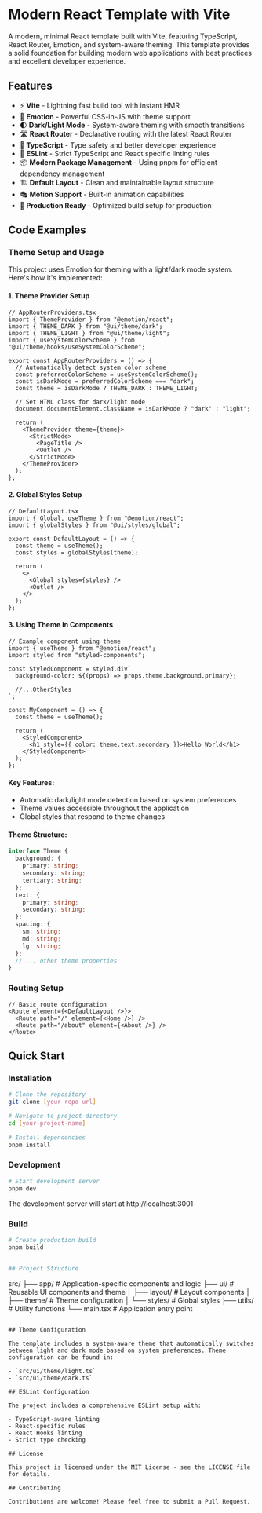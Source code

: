 # Modern React Template with Vite

A modern, minimal React template built with Vite, featuring TypeScript, React Router, Emotion, and system-aware theming. This template provides a solid foundation for building modern web applications with best practices and excellent developer experience.

## Features

- ⚡️ **Vite** - Lightning fast build tool with instant HMR
- 🎨 **Emotion** - Powerful CSS-in-JS with theme support
- 🌓 **Dark/Light Mode** - System-aware theming with smooth transitions
- 🛣️ **React Router** - Declarative routing with the latest React Router
- 📝 **TypeScript** - Type safety and better developer experience
- 🎯 **ESLint** - Strict TypeScript and React specific linting rules
- 📦 **Modern Package Management** - Using pnpm for efficient dependency management
- 🏗️ **Default Layout** - Clean and maintainable layout structure
- 🎭 **Motion Support** - Built-in animation capabilities
- 🚀 **Production Ready** - Optimized build setup for production

## Code Examples

### Theme Setup and Usage

This project uses Emotion for theming with a light/dark mode system. Here's how it's implemented:

#### 1. Theme Provider Setup

```tsx
// AppRouterProviders.tsx
import { ThemeProvider } from "@emotion/react";
import { THEME_DARK } from "@ui/theme/dark";
import { THEME_LIGHT } from "@ui/theme/light";
import { useSystemColorScheme } from "@ui/theme/hooks/useSystemColorScheme";

export const AppRouterProviders = () => {
  // Automatically detect system color scheme
  const preferredColorScheme = useSystemColorScheme();
  const isDarkMode = preferredColorScheme === "dark";
  const theme = isDarkMode ? THEME_DARK : THEME_LIGHT;

  // Set HTML class for dark/light mode
  document.documentElement.className = isDarkMode ? "dark" : "light";

  return (
    <ThemeProvider theme={theme}>
      <StrictMode>
        <PageTitle />
        <Outlet />
      </StrictMode>
    </ThemeProvider>
  );
};
```

#### 2. Global Styles Setup

```tsx
// DefaultLayout.tsx
import { Global, useTheme } from "@emotion/react";
import { globalStyles } from "@ui/styles/global";

export const DefaultLayout = () => {
  const theme = useTheme();
  const styles = globalStyles(theme);

  return (
    <>
      <Global styles={styles} />
      <Outlet />
    </>
  );
};
```

#### 3. Using Theme in Components

```tsx
// Example component using theme
import { useTheme } from "@emotion/react";
import styled from "styled-components";

const StyledComponent = styled.div`
  background-color: ${(props) => props.theme.background.primary};

  //...OtherStyles
`;

const MyComponent = () => {
  const theme = useTheme();

  return (
    <StyledComponent>
      <h1 style={{ color: theme.text.secondary }}>Hello World</h1>
    </StyledComponent>
  );
};
```

#### Key Features:

- Automatic dark/light mode detection based on system preferences
- Theme values accessible throughout the application
- Global styles that respond to theme changes

#### Theme Structure:

```typescript
interface Theme {
  background: {
    primary: string;
    secondary: string;
    tertiary: string;
  };
  text: {
    primary: string;
    secondary: string;
  };
  spacing: {
    sm: string;
    md: string;
    lg: string;
  };
  // ... other theme properties
}
```

### Routing Setup

```tsx
// Basic route configuration
<Route element={<DefaultLayout />}>
  <Route path="/" element={<Home />} />
  <Route path="/about" element={<About />} />
</Route>
```

## Quick Start

### Installation

```bash
# Clone the repository
git clone [your-repo-url]

# Navigate to project directory
cd [your-project-name]

# Install dependencies
pnpm install
```

### Development

```bash
# Start development server
pnpm dev
```

The development server will start at http://localhost:3001

### Build

```bash
# Create production build
pnpm build


## Project Structure

```

src/
├── app/ # Application-specific components and logic
├── ui/ # Reusable UI components and theme
│ ├── layout/ # Layout components
│ ├── theme/ # Theme configuration
│ └── styles/ # Global styles
├── utils/ # Utility functions
└── main.tsx # Application entry point

```

## Theme Configuration

The template includes a system-aware theme that automatically switches between light and dark mode based on system preferences. Theme configuration can be found in:

- `src/ui/theme/light.ts`
- `src/ui/theme/dark.ts`

## ESLint Configuration

The project includes a comprehensive ESLint setup with:

- TypeScript-aware linting
- React-specific rules
- React Hooks linting
- Strict type checking

## License

This project is licensed under the MIT License - see the LICENSE file for details.

## Contributing

Contributions are welcome! Please feel free to submit a Pull Request.
```
